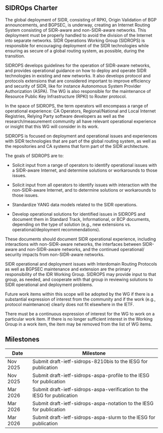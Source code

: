 ## SIDROps Charter

The global deployment of SIDR, consisting of RPKI, Origin Validation of BGP announcements, and BGPSEC, is underway, creating an Internet Routing System consisting of SIDR-aware and non-SIDR-aware networks.
This deployment must be properly handled to avoid the division of the Internet into separate networks.  SIDR Operations Working Group (SIDROPS) is responsible for encouraging deployment of the SIDR technologies while ensuring as secure
of a global routing system, as possible, during the transition.

SIDROPS develops guidelines for the operation of SIDR-aware networks, and provides operational guidance on how to deploy and operate SIDR technologies in existing and new networks. It also develops protocol and protocols extensions that are 
considered important to improve efficiency and security of SIDR, like for instance Autonomous System Provider Authorization (ASPA). The WG is also responsible for the maintenance of Resource Public Key Infrastructure (RPKI) to Router protocol.

In the space of SIDROPS, the term operators will encompass a range of operational experience: CA Operators, Regional/National and Local Internet Registries, Relying Party software developers as well as the
research/measurement community all have relevant operational experience or insight that this WG will consider in its work.

SIDROPS is focused on deployment and operational issues and experiences with SIDR technologies that are part of the global routing system, as well as the repositories and CA systems that
form part of the SIDR architecture.

The goals of SIDROPS are to:

* Solicit input from a range of operators to identify operational issues with a SIDR-aware Internet, and determine solutions or workarounds to those issues.

* Solicit input from all operators to identify issues with interaction with the non-SIDR-aware Internet, and to determine solutions or workarounds to those issues.

* Standardize YANG data models related to the SIDR operations.

* Develop operational solutions for identified issues in SIDROPS and document them in Standard Track, Informational, or BCP documents, depending on the type of solution (e.g., new extensions vs. 
operational/deployment recommendations).

These documents should document SIDR operational experience, including interactions with non-SIDR-aware networks, the interfaces between SIDR-aware and non-SIDR-aware networks, and the continued operational/
security impacts from non-SIDR-aware networks.

SIDR operational and deployment issues with Interdomain Routing Protocols as well as BGPSEC maintenance and extension are the primary responsibility of the IDR Working Group. SIDROPS may provide input
to that group, as needed, and cooperate with that group in reviewing solutions to SIDR operational and deployment problems.

Future work items within this scope will be adopted by the WG if there is a substantial expression of interest from the community and if the work (e.g., protocol maintenance) clearly does
not fit elsewhere in the IETF.

There must be a continuous expression of interest for the WG to work on a particular work item. If there is no longer sufficient interest in the Working Group in a work item, the item may be removed
from the list of WG items.

## Milestones

| Date | Milestone |
| --- | --- | 
| Nov 2025 | Submit draft-ietf-sidrops-8210bis to the IESG for publication|
| Nov 2025 | Submit draft-ietf-sidrops-aspa-profile to the IESG for publication|
| Mar 2026 | Submit draft-ietf-sidrops-aspa-verification to the IESG for publication|
| Mar 2026 | Submit draft-ietf-sidrops-aspa-notation to the IESG for publication|
| Mar 2026 | Submit draft-ietf-sidrops-aspa-slurm to the IESG for publication|
